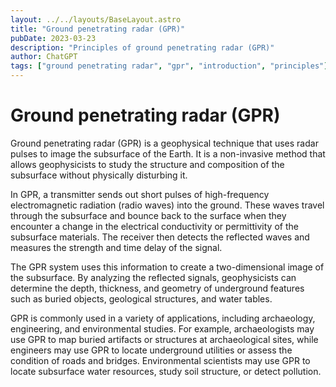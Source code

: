 ```yaml
---
layout: ../../layouts/BaseLayout.astro
title: "Ground penetrating radar (GPR)"
pubDate: 2023-03-23
description: "Principles of ground penetrating radar (GPR)"
author: ChatGPT
tags: ["ground penetrating radar", "gpr", "introduction", "principles"]
---
```


# Ground penetrating radar (GPR)

Ground penetrating radar (GPR) is a geophysical technique that uses radar pulses to image the subsurface of the Earth. It is a non-invasive method that allows geophysicists to study the structure and composition of the subsurface without physically disturbing it.

In GPR, a transmitter sends out short pulses of high-frequency electromagnetic radiation (radio waves) into the ground. These waves travel through the subsurface and bounce back to the surface when they encounter a change in the electrical conductivity or permittivity of the subsurface materials. The receiver then detects the reflected waves and measures the strength and time delay of the signal.

The GPR system uses this information to create a two-dimensional image of the subsurface. By analyzing the reflected signals, geophysicists can determine the depth, thickness, and geometry of underground features such as buried objects, geological structures, and water tables.

GPR is commonly used in a variety of applications, including archaeology, engineering, and environmental studies. For example, archaeologists may use GPR to map buried artifacts or structures at archaeological sites, while engineers may use GPR to locate underground utilities or assess the condition of roads and bridges. Environmental scientists may use GPR to locate subsurface water resources, study soil structure, or detect pollution.
